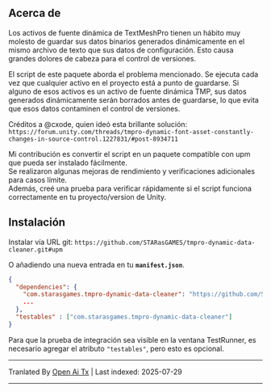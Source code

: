 ## Acerca de
Los activos de fuente dinámica de TextMeshPro tienen un hábito muy molesto de guardar sus datos binarios generados dinámicamente en el
mismo archivo de texto que sus datos de configuración. Esto causa grandes dolores de cabeza para el control de versiones.

El script de este paquete aborda el problema mencionado. Se ejecuta cada vez que cualquier activo en el proyecto está a punto de guardarse. Si alguno de
esos activos es un activo de fuente dinámica TMP, sus datos generados dinámicamente serán borrados antes de
guardarse, lo que evita que esos datos contaminen el control de versiones.

Créditos a @cxode, quien ideó esta brillante solución:<br>
`https://forum.unity.com/threads/tmpro-dynamic-font-asset-constantly-changes-in-source-control.1227831/#post-8934711`

Mi contribución es convertir el script en un paquete compatible con upm que pueda ser instalado fácilmente.<br>
Se realizaron algunas mejoras de rendimiento y verificaciones adicionales para casos límite.<br>
Además, creé una prueba para verificar rápidamente si el script funciona correctamente en tu proyecto/version de Unity.<br>

## Instalación
Instalar vía URL git:
`https://github.com/STARasGAMES/tmpro-dynamic-data-cleaner.git#upm`

O añadiendo una nueva entrada en tu **`manifest.json`**.
```json
{
  "dependencies": {
    "com.starasgames.tmpro-dynamic-data-cleaner": "https://github.com/STARasGAMES/tmpro-dynamic-data-cleaner.git#upm",
    ...
  },
  "testables" : ["com.starasgames.tmpro-dynamic-data-cleaner"]
}
```
Para que la prueba de integración sea visible en la ventana TestRunner, es necesario agregar el atributo `"testables"`, pero esto es opcional.


---

Tranlated By [Open Ai Tx](https://github.com/OpenAiTx/OpenAiTx) | Last indexed: 2025-07-29

---
